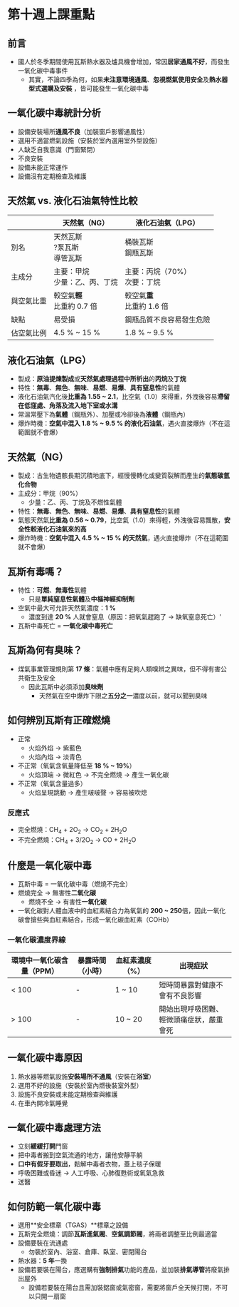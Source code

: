 # 第十週上課重點
## 前言
* 國人於冬季期間使用瓦斯熱水器及爐具機會增加，常因**居家通風不好**，而發生一氧化碳中毒事件
    * 其實，不論四季為何，如果**未注意環境通風**、**忽視燃氣使用安全**及**熱水器型式選購及安裝**
    ，皆可能發生一氧化碳中毒
## 一氧化碳中毒統計分析
* 設備安裝場所**通風不良**（加裝窗戶影響通風性）
* 選用不適當燃氣設施（安裝於室內選用室外型設施）
* 人缺乏自我意識（門窗緊閉）
* 不良安裝
* 設備未能正常運作
* 設備沒有定期檢查及維護
## 天然氣 vs. 液化石油氣特性比較
| | 天然氣（NG）| 液化石油氣（LPG）|
| ------ | ----- | ----- |
| 別名 | 天然瓦斯<br>?泵瓦斯<br>導管瓦斯 | 桶裝瓦斯<br>鋼瓶瓦斯 |
| 主成分 | 主要：甲烷<br>少量：乙、丙、丁烷 | 主要：丙烷（70%）<br>次要：丁烷 |
| 與空氣比重 | 較空氣**輕**<br>比重約 0.7 倍 | 較空氣**重**<br>比重約 1.6 倍 |
| 缺點 | 易受損 | 鋼瓶品質不良容易發生危險 |
| 佔空氣比例 | 4.5 % ~ 15 % | 1.8 % ~ 9.5 % |

## 液化石油氣（LPG）
* 製成：**原油提煉製成**或**天然氣處理過程中所析出**的**丙烷**及**丁烷**
* 特性：**無毒**、**無色**、**無味**、**易燃**、**易爆**、**具有窒息性**的氣體
* 液化石油氣汽化後**比重為 1.55 ~ 2.1**，比空氣（1.0）來得重，外洩後容易**滯留在低窪處、角落及流入地下室或水溝**
* 常溫常壓下為**氣體**（鋼瓶外）、加壓或冷卻後為**液體**（鋼瓶內）
* 爆炸時機：**空氣中混入 1.8 % ~ 9.5 % 的液化石油氣**，遇火直接爆炸（不在這範圍就不會爆）

## 天然氣（NG）
* 製成：古生物遺骸長期沉積地底下，經慢慢轉化或變質裂解而產生的**氣態碳氫化合物**
* 主成分：甲烷（90%）
    * 少量：乙、丙、丁烷及不燃性氣體
* 特性：**無毒**、**無色**、**無味**、**易燃**、**易爆**、**具有窒息性**的氣體
* 氣態天然氣**比重為 0.56 ~ 0.79**，比空氣（1.0）來得輕，外洩後容易飄散，**安全性較液化石油氣來的高**
* 爆炸時機：**空氣中混入 4.5 % ~ 15 % 的天然氣**，遇火直接爆炸（不在這範圍就不會爆）

## 瓦斯有毒嗎？
* 特性：**可燃**、**無毒性**氣體
    * 只是**單純窒息性氣體**及**中樞神經抑制劑**
* 空氣中最大可允許天然氣濃度：**1 %**
    * 濃度到達 **20 %** 人就會窒息（原因：把氧氣趕跑了 -> 缺氧窒息死亡）'
* 瓦斯中毒死亡 = **一氧化碳中毒死亡**

## 瓦斯為何有臭味？　
* 煤氣事業管理規則第 **17 條**：氣體中應有足夠人類嗅辨之異味，但不得有害公共衛生及安全
    * 因此瓦斯中必須添加**臭味劑**
        * 天然氣在空中爆炸下限之**五分之一**濃度以前，就可以聞到臭味

## 如何辨別瓦斯有正確燃燒
* 正常
    * 火焰外焰 -> 紫藍色
    * 火焰內焰 -> 淡青色
* 不正常（氧氣含氧量降低至 **18 % ~ 19%**）
    * 火焰頂端 -> 微紅色 -> 不完全燃燒 -> 產生一氧化碳
* 不正常（氧氣含量過多）
    * 火焰呈現跳動 -> 產生啵啵聲 -> 容易被吹熄
### 反應式
* 完全燃燒：CH<sub>4</sub> + 2O<sub>2</sub> -> CO<sub>2</sub> + 2H<sub>2</sub>O
* 不完全燃燒：CH<sub>4</sub> + 3/2O<sub>2</sub> -> CO + 2H<sub>2</sub>O

## 什麼是一氧化碳中毒
* 瓦斯中毒 = 一氧化碳中毒（燃燒不完全）
* 燃燒完全 -> 無害性**二氧化碳**
    * 燃燒不全 -> 有害性**一氧化碳**
* 一氧化碳對人體血液中的血紅素結合力為氧氣的 **200 ~ 250**倍，因此一氧化碳會搶些與血紅素結合，形成一氧化碳血紅素（COHb）
### 一氧化碳濃度界線
| 環境中一氧化碳含量（PPM）| 暴露時間（小時）| 血紅素濃度（%）| 出現症狀 |
| ----- | ----- | ----- | ----- |
| < 100 | - | 1 ~ 10 | 短時間暴露對健康不會有不良影響 |
| > 100 | - | 10 ~ 20 | 開始出現呼吸困難、輕微頭痛症狀，嚴重會死 |

## 一氧化碳中毒原因
1. 熱水器等燃氣設施**安裝場所不通風**（安裝在**浴室**）
2. 選用不好的設施（安裝於室內燃後裝室外型）
3. 設施不良安裝或未能定期檢查與維護
4. 在車內開冷氣睡覺

## 一氧化碳中毒處理方法
* 立刻**緩緩打開**門窗
* 把中毒者搬到空氣流通的地方，讓他安靜平躺
* **口中有假牙要取出**，鬆解中毒者衣物，蓋上毯子保暖
* 呼吸困難或昏迷 -> 人工呼吸、心肺復甦術或氧氣急救
* 送醫

## 如何防範一氧化碳中毒
* 選用**安全標章（TGAS）**標章之設備
* 瓦斯完全燃燒：調節**瓦斯進氣閥**、**空氣調節閥**，將兩者調整至比例最適當
* 設備要裝在流通處
    * 勿裝於室內、浴室、倉庫、臥室、密閉陽台
* 熱水器：**5 年**一換
* 設備若要裝在陽台，應選購有**強制排氣**功能的產品，並加裝**排氣導管**將廢氣排出屋外
    * 設備若要裝在陽台且需加裝鋁窗或氣密窗，需要將窗戶全天候打開，不可以只開一扇窗


